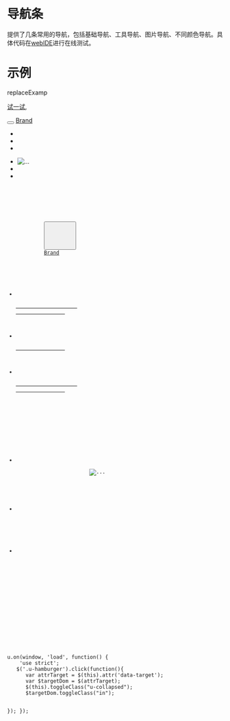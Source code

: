 # 导航条

提供了几条常用的导航，包括基础导航、工具导航、图片导航、不同颜色导航。具体代码在[webIDE](http://design.yyuap.com/dist/pages/webIDE/index.html#/demos/ui/navbar)进行在线测试。


# 示例

replaceExamp


[试一试](http://design.yyuap.com/dist/pages/webIDE/index.html#/demos/ui/navbar),

<div class="example-content"><nav class="u-navbar u-navbar-default" role="navigation">
    <div class="u-container-fluid">
        <div class="u-navbar-header">
            <button type="button" class="u-navbar-toggle u-hamburger u-hamburger-close  u-collapsed" data-target="#example-default-collapse" data-toggle="collapse">
                <!-- <span class="sr-only">Toggle navigation</span> -->
                <span class="u-hamburger-bar"></span>
            </button>
            <a class="u-navbar-brand" href="javascript:void(0)">Brand</a>
        </div>
        <ul class="nav-list u-navbar-nav hidden-xs">
            <li>
                <a href="javascript:void(0)">
                    <i class="uf uf-book" aria-hidden="true"></i>
                </a>
            </li>
            <li class="hidden-xs">
                <a class="uf uf-bellmusicaltool" data-toggle="fullscreen" href="#" role="button">
                </a>
            </li>
            <li class="hidden-xs">
                <a class="uf uf-zoomin" data-toggle="collapse" href="#example-default-search" role="button">
                    <!-- <span class="sr-only">Toggle Search</span> -->
                </a>
            </li>
        </ul>
        <div class="u-collapse u-navbar-collapse u-navbar-collapse-group" id="example-default-collapse">
            <ul class="nav-list u-navbar-toolbar u-navbar-right u-navbar-toolbar-right">
                <li class="dropdown">
                    <a class="u-avatar w-32 u-avatar-online">
                        <img src="http://design.yyuap.com/static/img/navimg1.jpg" alt="..." class="img-circle">
                        <i></i>
                    </a>
                </li>
                <li class="dropdown">
                    <a class="u-badge w-20 m" data-badge="1">
                        <i class="uf uf-bellmusicaltool"></i>
                    </a>
                </li>
                <li class="dropdown">
                    <a class="u-badge u-badge-info w-20 m" data-badge="3">
                        <i class="uf uf-envelope"></i>
                    </a>
                </li>
            </ul>
        </div>
    </div>
</nav>
</div>

<div class="example-content ex-hide"><style>

</style></div>

<script>
u.on(window, 'load', function() {
    'use strict';
   $('.u-hamburger').click(function(){
      var attrTarget = $(this).attr('data-target');
      var $targetDom = $(attrTarget);
      $(this).toggleClass("u-collapsed");
      $targetDom.toggleClass("in");

   });
});
</script>

<div class="examples-code"><pre><code>
<nav class="u-navbar u-navbar-default" role="navigation">
    <div class="u-container-fluid">
        <div class="u-navbar-header">
            <button type="button" class="u-navbar-toggle u-hamburger u-hamburger-close  u-collapsed" data-target="#example-default-collapse" data-toggle="collapse">
                <!-- <span class="sr-only">Toggle navigation</span> -->
                <span class="u-hamburger-bar"></span>
            </button>
            <a class="u-navbar-brand" href="javascript:void(0)">Brand</a>
        </div>
        <ul class="nav-list u-navbar-nav hidden-xs">
            <li>
                <a href="javascript:void(0)">
                    <i class="uf uf-book" aria-hidden="true"></i>
                </a>
            </li>
            <li class="hidden-xs">
                <a class="uf uf-bellmusicaltool" data-toggle="fullscreen" href="#" role="button">
                </a>
            </li>
            <li class="hidden-xs">
                <a class="uf uf-zoomin" data-toggle="collapse" href="#example-default-search" role="button">
                    <!-- <span class="sr-only">Toggle Search</span> -->
                </a>
            </li>
        </ul>
        <div class="u-collapse u-navbar-collapse u-navbar-collapse-group" id="example-default-collapse">
            <ul class="nav-list u-navbar-toolbar u-navbar-right u-navbar-toolbar-right">
                <li class="dropdown">
                    <a class="u-avatar w-32 u-avatar-online">
                        <img src="http://design.yyuap.com/static/img/navimg1.jpg" alt="..." class="img-circle">
                        <i></i>
                    </a>
                </li>
                <li class="dropdown">
                    <a class="u-badge w-20 m" data-badge="1">
                        <i class="uf uf-bellmusicaltool"></i>
                    </a>
                </li>
                <li class="dropdown">
                    <a class="u-badge u-badge-info w-20 m" data-badge="3">
                        <i class="uf uf-envelope"></i>
                    </a>
                </li>
            </ul>
        </div>
    </div>
</nav>
</code></pre>
</div>

<div class="examples-code"><pre><code>
</code></pre>
</div>

<div class="examples-code"><pre><code>
u.on(window, 'load', function() {
    'use strict';
   $('.u-hamburger').click(function(){
      var attrTarget = $(this).attr('data-target');
      var $targetDom = $(attrTarget);
      $(this).toggleClass("u-collapsed");
      $targetDom.toggleClass("in");

   });
});</code></pre>
</div>

